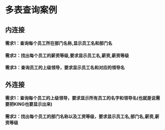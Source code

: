 # 多表查询案例



## 内连接

#### 需求1：查询每个员工所在部门名称,显示员工名和部门名

#### 需求2：找出每个员工的薪资等级,要求显示员工名,薪资,薪资等级 

#### 需求3：查询员工的上级领导，要求显示员工名和对应的领导名



## 外连接

#### 需求1：查询每个员工的上级领导，要求显示所有员工的名字和领导名(也就是说需要把KING也要显示出来)



#### 需求2：找出每个员工的部门名称以及工资等级，要求显示员工名,部门名,薪资,薪资等级